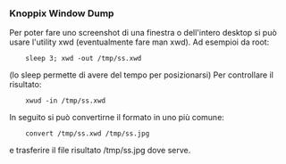 ### Knoppix Window Dump

Per poter fare uno screenshot di una finestra o dell'intero desktop si può
usare l'utility xwd (eventualmente fare man xwd). Ad esempioi da root:

		sleep 3; xwd -out /tmp/ss.xwd

(lo sleep permette di avere del tempo per posizionarsi)
Per controllare il risultato:

		xwud -in /tmp/ss.xwd

In seguito si può convertirne il formato in uno più comune:

		convert /tmp/ss.xwd /tmp/ss.jpg


e trasferire il file risultato /tmp/ss.jpg dove serve.


